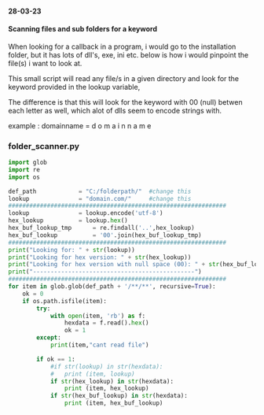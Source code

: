 #### 28-03-23
#### Scanning files and sub folders for a keyword

When looking for a callback in a program, i would go to the installation folder, but it has lots of dll's, exe, ini etc. below is how i would pinpoint the file(s) i want to look at.

This small script will read any file/s in a given directory and look for the keyword provided in the lookup variable, 

The difference is that this will look for the keyword with 00 (null) betwen each letter as well, which alot of dlls seem to encode strings with.

example : domainname = d o m a i n n a m e

### folder_scanner.py
```python
import glob
import re
import os

def_path 			= "C:/folderpath/"	#change this
lookup				= "domain.com/"		#change this
##############################################################
lookup 				= lookup.encode('utf-8')
hex_lookup 			= lookup.hex()
hex_buf_lookup_tmp 		= re.findall('..',hex_lookup)
hex_buf_lookup 			= '00'.join(hex_buf_lookup_tmp)
##############################################################
print("Looking for: " + str(lookup))
print("Looking for hex version: " + str(hex_lookup))
print("Looking for hex version with null space (00): " + str(hex_buf_lookup))
print("----------------------------------------------")
##############################################################
for item in glob.glob(def_path + '/**/**', recursive=True):
	ok = 0
	if os.path.isfile(item):
		try:
			with open(item, 'rb') as f:
				hexdata = f.read().hex()
				ok = 1
		except:
			print(item,"cant read file")

		if ok == 1:
			#if str(lookup) in str(hexdata):
			#	print (item, lookup)
			if str(hex_lookup) in str(hexdata):
				print (item, hex_lookup)
			if str(hex_buf_lookup) in str(hexdata):
				print (item, hex_buf_lookup)
```
